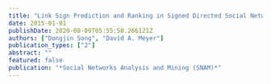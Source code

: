 ```yaml
---
title: "Link Sign Prediction and Ranking in Signed Directed Social Networks"
date: 2015-01-01
publishDate: 2020-08-09T05:55:58.266121Z
authors: ["Dongjin Song", "David A. Meyer"]
publication_types: ["2"]
abstract: ""
featured: false
publication: "*Social Networks Analysis and Mining (SNAM)*"
---
```


